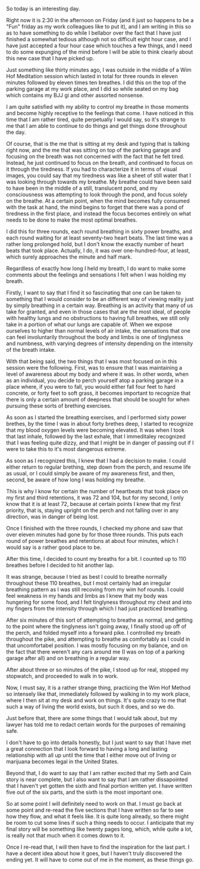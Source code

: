 So today is an interesting day.

Right now it is 2:30 in the afternoon on Friday (and it just so happens to be a
"Fun" friday as my work colleagues like to put it), and I am writing in this so
as to have something to do while I bellabor over the fact that I have just
finished a somewhat tedious although not so difficult eight hour case, and I
have just accepted a four hour case which touches a few things, and I need to
do some expunging of the mind before I will be able to think clearly about this
new case that I have picked up.

Just something like thirty minutes ago, I was outside in the middle of a Wim
Hof Meditation session which lasted in total for three rounds in eleven minutes
followed by eleven times ten breathes. I did this on the top of the parking
garage at my work place, and I did so while seated on my bag which contains my
BJJ gi and other assorted nonsense.

I am quite satisfied with my ability to control my breathe in those moments and
become highly receptive to the feelings that come. I have noticed in this time
that I am rather tired, quite perpetually I would say, so it's strange to me
that I am able to continue to do things and get things done throughout the day.

Of course, that is the me that is sitting at my desk and typing that is talking
right now, and the me that was sitting on top of the parking garage and
focusing on the breath was not concerned with the fact that he felt tired.
Instead, he just continued to focus on the breath, and continued to focus on it
through the tiredness. If you had to characterize it in terms of visual images,
you could say that my tiredness was like a sheet of still water that I was
looking through towards my breathe. My breathe could have been said to have
been in the middle of a still, translucent pond, and my consciousness was
attempting to look through the pond, and focus solely on the breathe. At a
certain point, when the mind becomes fully consumed with the task at hand, the
mind begins to forget that there was a pond of tiredness in the first place,
and instead the focus becomes entirely on what needs to be done to make the
most optimal breathes.

I did this for three rounds, each round breathing in sixty power breaths, and
each round waiting for at least seventy-two heart beats. The last time was a
rather long prolonged hold, but I don't know the exactly number of heart beats
that took place. Actually, I do, it was over one-hundred-four, at least, which
surely approaches the minute and half mark.

Regardless of exactly how long I held my breath, I do want to make some
comments about the feelings and sensations I felt when I was holding my breath.

Firstly, I want to say that I find it so fascinating that one can be taken to
something that I would consider to be an different way of viewing reality just
by simply breathing in a certain way. Breathing is an activity that many of us
take for granted, and even in those cases that are the most ideal, of people
with healthy lungs and no obstructions to having full breathes, we still only
take in a portion of what our lungs are capable of. When we expose ourselves to
higher than normal levels of air intake, the sensations that one can feel
involuntarily throughout the body and limbs is one of tinglyness and numbness,
with varying degrees of intensity depending on the intensity of the breath
intake.

With that being said, the two things that I was most focused on in this session
were the following. First, was to ensure that I was maintaining a level of
awareness about my body and where it was. In other words, when as an
individual, you decide to perch yourself atop a parking garage in a place
where, if you were to fall, you would either fall four feet to hard concrete,
or forty feet to soft grass, it becomes important to recognize that there is
only a certain amount of deepness that should be sought for when pursuing these
sorts of brething exercises.

As soon as I started the breathing exercises, and I performed sixty power
brethes, by the time I was in about forty brethes deep, I started to recognize
that my blood oxygen levels were becoming elevated. It was when I took that
last inhale, followed by the last exhale, that I immeditaley recognized that I
was feeling quite dizzy, and that I might be in danger of passing out if I were
to take this to it's most dangerous extreme.

As soon as I recognized this, I knew that I had a decision to make. I could
either return to regular brething, step down from the perch, and resume life as
usual, or I could simply be aware of my awareness first, and then, second, be
aware of how long I was holding my breathe.

This is why I know for certain the number of heartbeats that took place on my
first and third retentions, it was 72 and 104, but for my second, I only know
that it is at least 72, because at certain points I knew that my first
priority, that is, staying upright on the perch and not falling over in any
direction, was in danger of being lost.

Once I finished with the three rounds, I checked my phone and saw that over
eleven minutes had gone by for those three rounds. This puts each round of
power breathes and retentions at about four minutes, which I would say is a
rather good place to be.

After this time, I decided to count my breaths for a bit. I counted up to 110
breathes before I decided to hit another lap.

It was strange, because I tried as best I could to breathe normally throughout
these 110 breathes, but I most certainly had an irregular breathing pattern as
I was still recoving from my wim hof rounds. I could feel weakness in my hands
and limbs as I knew that my body was hungering for some food, and I felt
tinglyness throughout my chest and into my fingers from the intensity through
which I had just practiced breathing.

After six minutes of this sort of attempting to breathe as normal, and getting
to the point where the tinglyness isn't going away, I finally stood up off of
the perch, and folded myself into a forward pike. I controlled my breath
throughout the pike, and attempting to breathe as comfortably as I could in
that uncomfortabel position. I was mostly focusing on my balance, and on the
fact that there weren't any cars around me (I was on top of a parking garage
after all) and on breathing in a regular way.

After about three or so minutes of the pike, I stood up for real, stopped my
stopwatch, and proceeded to walk in to work.

Now, I must say, it is a rather strange thing, practicing the Wim Hof Method so
intensely like that, immediately followed by walking in to my work place, where
I then sit at my desk and work on things. It's quite crazy to me that such a
way of living the world exists, but such it does, and so we do.

Just before that, there are some things that I would talk about, but my lawyer
has told me to redact certain words for the purposes of remaining safe.

I don't have to go into details honestly, but I just want to say that I have
met a great connection that I look forward to having a long and lasting
relationship with all up until the time that I either move out of Irving or
marijuana becomes legal in the United States.

Beyond that, I do want to say that I am rather excited that my Seth and Cain
story is near complete, but I also want to say that I am rather dissapointed
that I haven't yet gotten the sixth and final portion written yet. I have
written five out of the six parts, and the sixth is the most important one.

So at some point I will definitely need to work on that. I must go back at some
point and re-read the five sections that I have written so far to see how they
flow, and what it feels like. It is quite long already, so there might be room
to cut some lines if such a thing needs to occur. I anticipate that my final
story will be something like twenty pages long, which, while quite a lot, is
really not that much when it comes down to it.

Once I re-read that, I will then have to find the inspiration for the last
part. I have a decent idea about how it goes, but I haven't truly discovered
the ending yet. It will have to come out of me in the moment, as these things
go.


